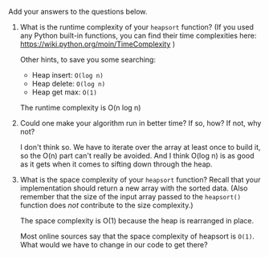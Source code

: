 Add your answers to the questions below.

1. What is the runtime complexity of your `heapsort` function? (If you used any
   Python built-in functions, you can find their time complexities here:
   https://wiki.python.org/moin/TimeComplexity )

   Other hints, to save you some searching:

   - Heap insert: `O(log n)`
   - Heap delete: `O(log n)`
   - Heap get max: `O(1)`

   The runtime complexity is O(n log n)

2. Could one make your algorithm run in better time? If so, how? If not, why
   not?

   I don't think so. We have to iterate over the array at least once to build it, so the O(n) part can't really be avoided. And I think O(log n) is as good as it gets when it comes to sifting down through the heap.

3. What is the space complexity of your `heapsort` function? Recall that your
   implementation should return a new array with the sorted data. (Also remember
   that the size of the input array passed to the `heapsort()` function does
   _not_ contribute to the size complexity.)

   The space complexity is O(1) because the heap is rearranged in place.

   Most online sources say that the space complexity of heapsort is `O(1)`. What
   would we have to change in our code to get there?
